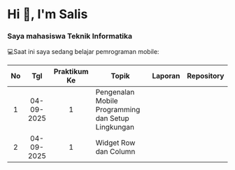 <h1 align="left">Hi 👋, I'm Salis</h1>
<h3 align="left">Saya mahasiswa Teknik Informatika</h3>

💻Saat ini saya sedang belajar pemrograman mobile:

|  No  | Tgl  | Praktikum Ke  | Topik  |  Laporan  |  Repository  |
|  :---:  |  :---:  |  :---:  |  ---  |  ---  |  ---  |
| 1  | 04-09-2025  |  1  | Pengenalan Mobile Programming dan Setup Lingkungan  |   |   |
| 2  | 04-09-2025  |  1  | Widget Row dan Column  |   |   |
